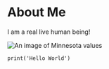 # About Me
I am a real live human being!

![An image of Minnesota values](https://scontent.fagc1-2.fna.fbcdn.net/v/t1.18169-9/14440868_10153951277341547_927504604294996699_n.jpg?_nc_cat=109&ccb=1-7&_nc_sid=dd63ad&_nc_ohc=GM-uxpytVN8AX-WbPfq&_nc_ht=scontent.fagc1-2.fna&oh=00_AfDc2Yn9kQd6ZA5Gir2NzsyP1Q0F6B8eaANyX6njV1A-wg&oe=64FCB0F8)

```
print('Hello World')
```
